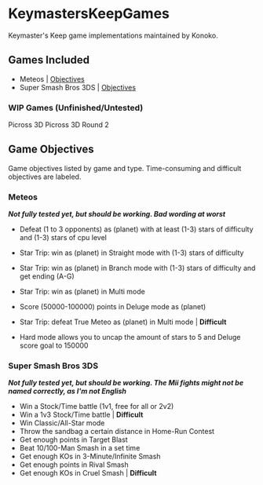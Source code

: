 # KeymastersKeepGames
Keymaster's Keep game implementations maintained by Konoko.


## Games Included
- Meteos | [Objectives](#meteos)
- Super Smash Bros 3DS | [Objectives](#super-smash-bros-3ds)


### WIP Games (Unfinished/Untested)
Picross 3D
Picross 3D Round 2

## Game Objectives
Game objectives listed by game and type. Time-consuming and difficult objectives are labeled.

### Meteos
***Not fully tested yet, but should be working. Bad wording at worst***
- Defeat (1 to 3 opponents) as (planet) with at least (1-3) stars of difficulty and (1-3) stars of cpu level
- Star Trip: win as (planet) in Straight mode with (1-3) stars of difficulty
- Star Trip: win as (planet) in Branch mode with (1-3) stars of difficulty and get ending (A-G)
- Star Trip: win as (planet) in Multi mode
- Score (50000-100000) points in Deluge mode as (planet)
- Star Trip: defeat True Meteo as (planet) in Multi mode | **Difficult**

- Hard mode allows you to uncap the amount of stars to 5 and Deluge score goal to 150000

### Super Smash Bros 3DS
***Not fully tested yet, but should be working. The Mii fights might not be named correctly, as I'm not English***
- Win a Stock/Time battle (1v1, free for all or 2v2)
- Win a 1v3 Stock/Time battle | **Difficult**
- Win Classic/All-Star mode
- Throw the sandbag a certain distance in Home-Run Contest
- Get enough points in Target Blast
- Beat 10/100-Man Smash in a set time
- Get enough KOs in 3-Minute/Infinite Smash
- Get enough points in Rival Smash
- Get enough KOs in Cruel Smash | **Difficult**